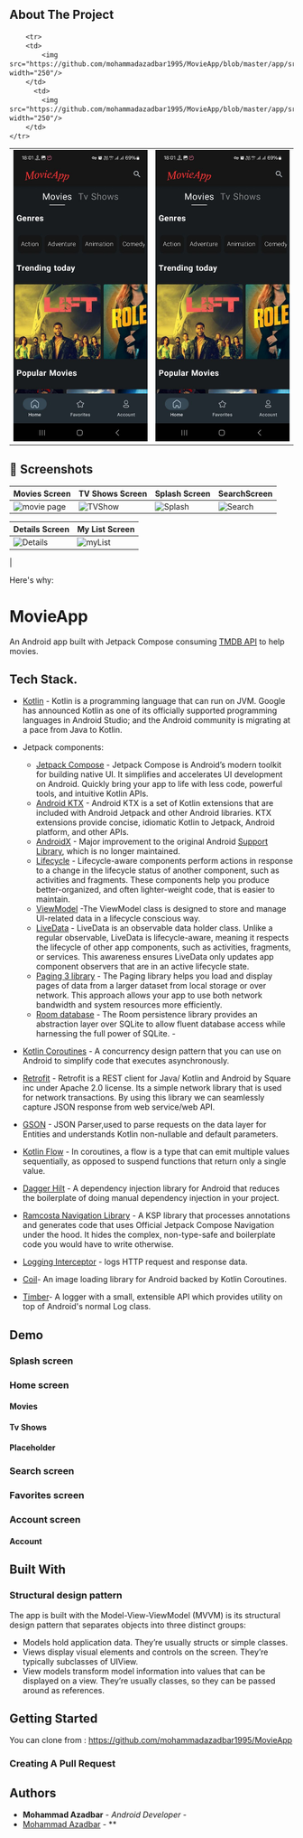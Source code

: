 
## About The Project

<table >
    <tr>
        <td>
            <img src="https://github.com/mohammadazadbar1995/MovieApp/blob/master/app/src/main/res/screenshoots/home.jpeg" width="250"/>
        </td>
          <td>
            <img src="https://github.com/mohammadazadbar1995/MovieApp/blob/master/app/src/main/res/screenshoots/home.jpeg" width="250"/>
        </td>
    </tr>

        <tr>
        <td>
            <img src="https://github.com/mohammadazadbar1995/MovieApp/blob/master/app/src/main/res/screenshoots/home.jpeg" width="250"/>
        </td>
          <td>
            <img src="https://github.com/mohammadazadbar1995/MovieApp/blob/master/app/src/main/res/screenshoots/home.jpeg" width="250"/>
        </td>
    </tr>
</table>


## 🌚 Screenshots
|   Movies Screen    |  TV Shows Screen    |   Splash Screen   |  SearchScreen |
|---	|---	|---    |---   
| ![movie page](https://user-images.githubusercontent.com/95022986/198876688-2ff49872-45f2-4463-b623-138c07f7493b.jpg)|  ![TVShow](https://user-images.githubusercontent.com/95022986/198876753-a691133a-6488-48c6-b967-045da852009f.jpg)|   ![Splash](https://user-images.githubusercontent.com/95022986/198876845-3cf5842e-9afd-42f9-b9d6-86fee72fb58a.jpg)| ![Search](https://user-images.githubusercontent.com/95022986/198876911-634896bd-5b55-430f-b15b-ac22cfe70a0c.jpg)

|    Details Screen    |  My List Screen    | 
|---	|---
| ![Details](https://user-images.githubusercontent.com/95022986/198876996-b281495f-a390-4e04-a442-ea79af69d95b.jpg)|  ![myList](https://user-images.githubusercontent.com/95022986/198877108-4b70bf09-eb50-4a1c-b855-19b21e27176c.jpg)
 |  
 
Here's why:
# MovieApp
An Android app built with Jetpack Compose consuming [TMDB API](https://www.themoviedb.org/documentation/api) to help movies.



## Tech Stack.
- [Kotlin](https://developer.android.com/kotlin) - Kotlin is a programming language that can run on JVM. Google has announced Kotlin as one of its officially supported programming languages in Android Studio; and the Android community is migrating at a pace from Java to Kotlin.
- Jetpack components:
    - [Jetpack Compose](https://developer.android.com/jetpack/compose) - Jetpack Compose is Android’s modern toolkit for building native UI. It simplifies and accelerates UI development on Android. Quickly bring your app to life with less code, powerful tools, and intuitive Kotlin APIs.
    - [Android KTX](https://developer.android.com/kotlin/ktx.html) - Android KTX is a set of Kotlin extensions that are included with Android Jetpack and other Android libraries. KTX extensions provide concise, idiomatic Kotlin to Jetpack, Android platform, and other APIs.
    - [AndroidX](https://developer.android.com/jetpack/androidx) - Major improvement to the original Android [Support Library](https://developer.android.com/topic/libraries/support-library/index), which is no longer maintained.
    - [Lifecycle](https://developer.android.com/topic/libraries/architecture/lifecycle) - Lifecycle-aware components perform actions in response to a change in the lifecycle status of another component, such as activities and fragments. These components help you produce better-organized, and often lighter-weight code, that is easier to maintain.
    - [ViewModel](https://developer.android.com/topic/libraries/architecture/viewmodel) -The ViewModel class is designed to store and manage UI-related data in a lifecycle conscious way.
    - [LiveData](https://developer.android.com/topic/libraries/architecture/livedata) - LiveData is an observable data holder class. Unlike a regular observable, LiveData is lifecycle-aware, meaning it respects the lifecycle of other app components, such as activities, fragments, or services. This awareness ensures LiveData only updates app component observers that are in an active lifecycle state.
    - [Paging 3 library](https://developer.android.com/topic/libraries/architecture/paging/v3-overview) - The Paging library helps you load and display pages of data from a larger dataset from local storage or over network. This approach allows your app to use both network bandwidth and system resources more efficiently.
    - [Room database](https://developer.android.com/training/data-storage/room) - The Room persistence library provides an abstraction layer over SQLite to allow fluent database access while harnessing the full power of SQLite. -

- [Kotlin Coroutines](https://developer.android.com/kotlin/coroutines) - A concurrency design pattern that you can use on Android to simplify code that executes asynchronously.
- [Retrofit](https://square.github.io/retrofit) -  Retrofit is a REST client for Java/ Kotlin and Android by Square inc under Apache 2.0 license. Its a simple network library that is used for network transactions. By using this library we can seamlessly capture JSON response from web service/web API.
- [GSON](https://github.com/square/gson) - JSON Parser,used to parse requests on the data layer for Entities and understands Kotlin non-nullable and default parameters.
- [Kotlin Flow](https://developer.android.com/kotlin/flow) - In coroutines, a flow is a type that can emit multiple values sequentially, as opposed to suspend functions that return only a single value.
- [Dagger Hilt](https://developer.android.com/training/dependency-injection/hilt-android) - A dependency injection library for Android that reduces the boilerplate of doing manual dependency injection in your project.
- [Ramcosta Navigation Library](https://composedestinations.rafaelcosta.xyz/) - A KSP library that processes annotations and generates code that uses Official Jetpack Compose Navigation under the hood. It hides the complex, non-type-safe and boilerplate code you would have to write otherwise.
- [Logging Interceptor](https://github.com/square/okhttp/blob/master/okhttp-logging-interceptor/README.md) -  logs HTTP request and response data.
- [Coil](https://coil-kt.github.io/coil/compose/)- An image loading library for Android backed by Kotlin Coroutines.
- [Timber](https://github.com/JakeWharton/timber)- A logger with a small, extensible API which provides utility on top of Android's normal Log class.


## Demo
### Splash screen
### Home screen
#### Movies
#### Tv Shows
#### Placeholder
### Search screen
### Favorites screen
### Account screen
#### Account

## Built With

### Structural design pattern
The app is built with the Model-View-ViewModel (MVVM) is its structural design pattern that separates objects into three distinct groups:
- Models hold application data. They’re usually structs or simple classes.
- Views display visual elements and controls on the screen. They’re typically subclasses of UIView.
- View models transform model information into values that can be displayed on a view. They’re usually classes, so they can be passed around as references.

## Getting Started

You can clone from :
https://github.com/mohammadazadbar1995/MovieApp

### Creating A Pull Request



## Authors

* **Mohammad Azadbar** - *Android Developer* -
* [Mohammad Azadbar](https://github.com/mohammadazadbar1995) - **

